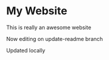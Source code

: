 # My Website

This is really an awesome website

Now editing on update-readme branch

Updated locally

